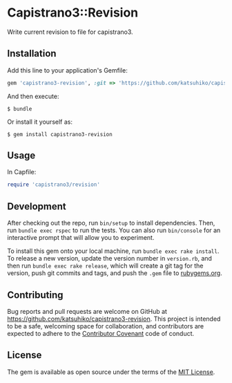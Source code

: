 # Capistrano3::Revision

Write current revision to file for capistrano3.

## Installation

Add this line to your application's Gemfile:

```ruby
gem 'capistrano3-revision', :git => 'https://github.com/katsuhiko/capistrano3-revision.git'
```

And then execute:

    $ bundle

Or install it yourself as:

    $ gem install capistrano3-revision

## Usage

In Capfile:

```ruby
require 'capistrano3/revision'
```

## Development

After checking out the repo, run `bin/setup` to install dependencies. Then, run `bundle exec rspec` to run the tests. You can also run `bin/console` for an interactive prompt that will allow you to experiment.

To install this gem onto your local machine, run `bundle exec rake install`. To release a new version, update the version number in `version.rb`, and then run `bundle exec rake release`, which will create a git tag for the version, push git commits and tags, and push the `.gem` file to [rubygems.org](https://rubygems.org).

## Contributing

Bug reports and pull requests are welcome on GitHub at https://github.com/katsuhiko/capistrano3-revision. This project is intended to be a safe, welcoming space for collaboration, and contributors are expected to adhere to the [Contributor Covenant](contributor-covenant.org) code of conduct.


## License

The gem is available as open source under the terms of the [MIT License](http://opensource.org/licenses/MIT).

